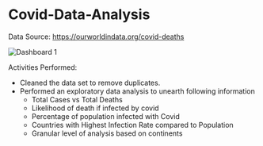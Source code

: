 # Covid-Data-Analysis

Data Source: https://ourworldindata.org/covid-deaths

![Dashboard 1](https://user-images.githubusercontent.com/112623632/210622719-b8910f99-750f-4dcb-a5a5-9e5eae339fb5.png)

Activities Performed:

* Cleaned the data set to remove duplicates.
* Performed an exploratory data analysis to unearth following information
     * Total Cases vs Total Deaths
     * Likelihood of death if infected by covid
     * Percentage of population infected with Covid
     * Countries with Highest Infection Rate compared to Population
     * Granular level of analysis based on continents
    
    

